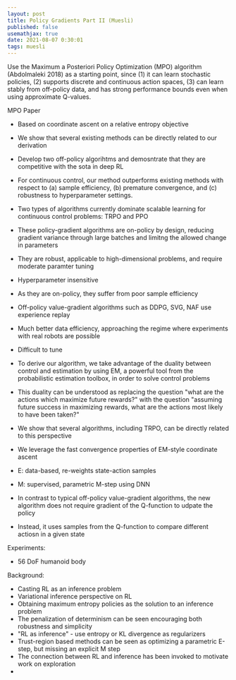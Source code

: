 ```yaml
---
layout: post
title: Policy Gradients Part II (Muesli)
published: false
usemathjax: true
date: 2021-08-07 0:30:01
tags: muesli
---
```


Use the Maximum a Posteriori Policy Optimization (MPO) algorithm (Abdolmaleki 2018) as a starting point, since (1) it can learn stochastic policies, (2) supports discrete and continuous action spaces, (3) can learn stably from off-policy data, and has strong performance bounds even when using approximate Q-values.

MPO Paper

* Based on coordinate ascent on a relative entropy objective
* We show that several existing methods can be directly related to our derivation
* Develop two off-policy algorihtms and demosntrate that they are competitive with the sota in deep RL
* For continuous control, our method outperforms existing methods with respect to (a) sample efficiency, (b) premature convergence, and (c) robustness to hyperparameter settings.

* Two types of algorithms currently dominate scalable learning for continuous control problems: TRPO and PPO
* These policy-gradient algorithms are on-policy by design, reducing gradient variance through large batches and limitng the allowed change in parameters
* They are robust, applicable to high-dimensional problems, and require moderate paramter tuning
* Hyperparameter insensitive
* As they are on-policy, they suffer from poor sample efficiency

* Off-policy value-gradient algorithms such as DDPG, SVG, NAF use experience replay 
* Much better data efficiency, approaching the regime where experiments with real robots are possible
* Difficult to tune

* To derive our algorithm, we take advantage of the duality between control and estimation by using EM, a powerful tool from the probabilistic estimation toolbox, in order to solve control problems
* This duality can be understood as replacing the question "what are the actions which maximize future rewards?" with the question "assuming future success in maximizing rewards, what are the actions most likely to have been taken?"
* We show that several algorithms, including TRPO, can be directly related to this perspective
* We leverage the fast convergence properties of EM-style coordinate ascent
* E: data-based, re-weights state-action samples
* M: supervised, parametric M-step using DNN

* In contrast to typical off-policy value-gradient algorithms, the new algorithm does not require gradient of the Q-function to udpate the policy
* Instead, it uses samples from the Q-function to compare different actiosn in a given state

Experiments:
* 56 DoF humanoid body

Background:
* Casting RL as an inference problem
* Variational inference perspective on RL
* Obtaining maximum entropy policies as the solution to an inference problem
* The penalization of determinism can be seen encouraging both robustness and simplicity
* "RL as inference" - use entropy or KL divergence as regularizers
* Trust-region based methods can be seen as optimizing a parametric E-step, but missing an explicit M step
* The connection between RL and inference has been invoked to motivate work on exploration
* 




